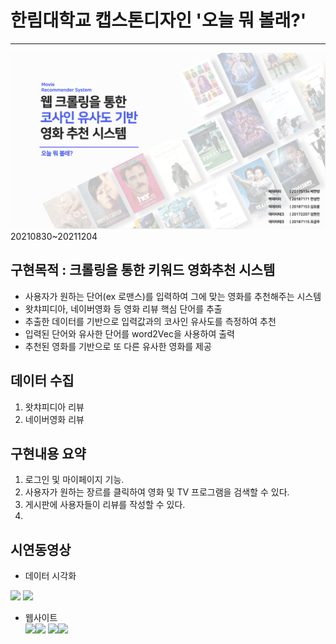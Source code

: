 # 한림대학교 캡스톤디자인 '오늘 뭐 볼래?'
---
<img src=README/readme_main.png>
20210830~20211204

## 구현목적 : 크롤링을 통한 키워드 영화추천 시스템
- 사용자가 원하는 단어(ex 로맨스)를 입력하여 그에 맞는 영화를 추천해주는 시스템
- 왓챠피디아, 네이버영화 등 영화 리뷰 핵심 단어를 추출
- 추출한 데이터를 기반으로 입력값과의 코사인 유사도를 측정하여 추천
- 입력된 단어와 유사한 단어를 word2Vec을 사용하여 출력
- 추천된 영화를 기반으로 또 다른 유사한 영화를 제공

## 데이터 수집
1. 왓챠피디아 리뷰
2. 네이버영화 리뷰

## 구현내용 요약
1. 로그인 및 마이페이지 기능.
2. 사용자가 원하는 장르를 클릭하여 영화 및 TV 프로그램을 검색할 수 있다.
3. 게시판에 사용자들이 리뷰를 작성할 수 있다.
4. 

## 시연동영상
- 데이터 시각화<br>
<img width="50%" src="https://user-images.githubusercontent.com/66001046/144744851-18d7ec3d-8fd5-486a-bd02-3fab45771ba4.gif">
<img width="50%" src="https://user-images.githubusercontent.com/66001046/144744853-03115b7c-6862-449a-9927-f50145448879.gif">

- 웹사이트<br>
<img width="50%" src="https://user-images.githubusercontent.com/66001046/144420434-35c34b70-32e0-47dd-92ef-6fdf8b500ec3.gif"><img width="50%" src="https://user-images.githubusercontent.com/66001046/144420442-6b5d51df-088f-4191-bbdc-3bf0789c6cf9.gif">
<img width="50%" src="https://user-images.githubusercontent.com/66001046/144426056-38a1ec61-fa75-4e15-99fb-5be922652198.gif"><img width="50%" src="https://user-images.githubusercontent.com/66001046/144426072-cb044516-463a-4f84-97b7-318a1da973e2.gif">
